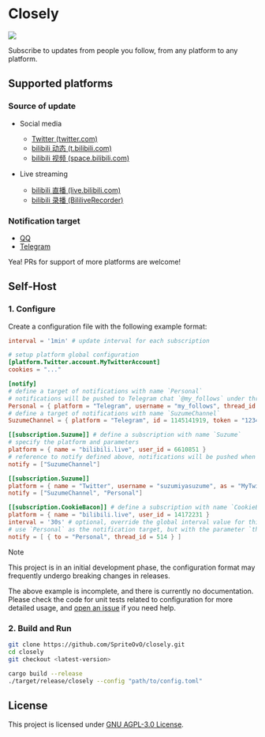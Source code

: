 # Closely

[![](https://img.shields.io/github/actions/workflow/status/SpriteOvO/closely/CI.yml?branch=main&style=flat-square&logo=githubactions&logoColor=white)](https://github.com/SpriteOvO/closely/actions/workflows/CI.yml)

Subscribe to updates from people you follow, from any platform to any platform.

## Supported platforms

### Source of update

- Social media
  - [Twitter (twitter.com)](https://twitter.com/)
  - [bilibili 动态 (t.bilibili.com)](https://t.bilibili.com/)
  - [bilibili 视频 (space.bilibili.com)](https://space.bilibili.com/)

- Live streaming
  - [bilibili 直播 (live.bilibili.com)](https://live.bilibili.com/)
  - [bilibili 录播 (BililiveRecorder)](https://rec.danmuji.org/)

### Notification target

- [QQ](https://im.qq.com/)
- [Telegram](https://telegram.org/)

Yea! PRs for support of more platforms are welcome!

## Self-Host

### 1. Configure

Create a configuration file with the following example format:

```toml
interval = '1min' # update interval for each subscription

# setup platform global configuration
[platform.Twitter.account.MyTwitterAccount]
cookies = "..."

[notify]
# define a target of notifications with name `Personal`
# notifications will be pushed to Telegram chat `@my_follows` under thread ID `114`
Personal = { platform = "Telegram", username = "my_follows", thread_id = 114, token_env = "PERSONAL_TELEGRAM_BOT_TOKEN" }
# define a target of notifications with name `SuzumeChannel`
SuzumeChannel = { platform = "Telegram", id = 1145141919, token = "1234567890:AbCdEfGhiJkLmNoPq1R2s3T4u5V6w7X8y9z" }

[[subscription.Suzume]] # define a subscription with name `Suzume`
# specify the platform and parameters
platform = { name = "bilibili.live", user_id = 6610851 }
# reference to notify defined above, notifications will be pushed when the status changed
notify = ["SuzumeChannel"]

[[subscription.Suzume]]
platform = { name = "Twitter", username = "suzumiyasuzume", as = "MyTwitterAccount" }
notify = ["SuzumeChannel", "Personal"]

[[subscription.CookieBacon]] # define a subscription with name `CookieBacon`
platform = { name = "bilibili.live", user_id = 14172231 }
interval = '30s' # optional, override the global interval value for this individual subscription
# use `Personal` as the notification target, but with the parameter `thread_id = 514` overridden
notify = [ { to = "Personal", thread_id = 514 } ]
```

> [!NOTE]
> This project is in an initial development phase, the configuration format may frequently undergo breaking changes in releases.
>
> The above example is incomplete, and there is currently no documentation. Please check the code for unit tests related to configuration for more detailed usage, and [open an issue](https://github.com/SpriteOvO/closely/issues/new) if you need help.

### 2. Build and Run

```bash
git clone https://github.com/SpriteOvO/closely.git
cd closely
git checkout <latest-version>

cargo build --release
./target/release/closely --config "path/to/config.toml"
```

## License

This project is licensed under [GNU AGPL-3.0 License](/LICENSE).
